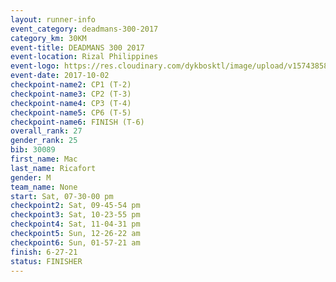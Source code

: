 ```yaml
---
layout: runner-info 
event_category: deadmans-300-2017 
category_km: 30KM 
event-title: DEADMANS 300 2017 
event-location: Rizal Philippines 
event-logo: https://res.cloudinary.com/dykbosktl/image/upload/v1574385898/Logo/2017-DM300-Logo_ljecaw.jpg 
event-date: 2017-10-02 
checkpoint-name2: CP1 (T-2) 
checkpoint-name3: CP2 (T-3) 
checkpoint-name4: CP3 (T-4) 
checkpoint-name5: CP6 (T-5) 
checkpoint-name6: FINISH (T-6) 
overall_rank: 27
gender_rank: 25
bib: 30089
first_name: Mac
last_name: Ricafort
gender: M
team_name: None
start: Sat, 07-30-00 pm
checkpoint2: Sat, 09-45-54 pm
checkpoint3: Sat, 10-23-55 pm
checkpoint4: Sat, 11-04-31 pm
checkpoint5: Sun, 12-26-22 am
checkpoint6: Sun, 01-57-21 am
finish: 6-27-21
status: FINISHER
---
```

